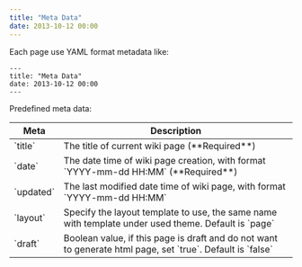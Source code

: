 ```yaml
---
title: "Meta Data"
date: 2013-10-12 00:00
---
```


Each page use YAML format metadata like:

	---
	title: "Meta Data"
	date: 2013-10-12 00:00
	---

Predefined meta data:

<table class="table table-bordered table-hover" markdown="1">
  <thead>
    <tr>
      <th>Meta</th>
      <th>Description</th>
    </tr>
  </thead>
  <tbody>
    <tr>
      <td>`title`</td>
      <td>The title of current wiki page (**Required**)</td>
    </tr>
    <tr>
      <td>`date`</td>
      <td>The date time of wiki page creation, with format `YYYY-mm-dd HH:MM` (**Required**)</td>
    </tr>
    <tr>
      <td>`updated`</td>
      <td>The last modified date time of wiki page, with format `YYYY-mm-dd HH:MM`</td>
    </tr>
    <tr>
      <td>`layout`</td>
      <td>Specify the layout template to use, the same name with template under used theme. Default is `page`</td>
    </tr>
    <tr>
      <td>`draft`</td>
      <td>Boolean value, if this page is draft and do not want to generate html page, set `true`. Default is `false`</td>
    </tr>
  </tbody>
</table>
